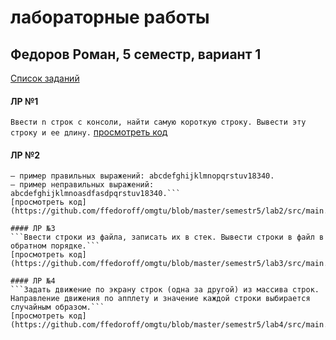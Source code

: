 # лабораторные работы 
## Федоров Роман, 5 семестр, вариант 1 

[Список заданий](http://www.4stud.info/java-programming/)


#### ЛР №1
```Ввести n строк с консоли, найти самую короткую строку. Вывести эту строку и ее длину.```
[просмотреть код](https://github.com/ffedoroff/omgtu/blob/master/semestr5/lab1/src/main.java)

#### ЛР №2
```Написать регулярное выражение, определяющее является ли данная строка строкой "abcdefghijklmnopqrstuv18340" или нет. 
– пример правильных выражений: abcdefghijklmnopqrstuv18340. 
– пример неправильных выражений: abcdefghijklmnoasdfasdpqrstuv18340.```
[просмотреть код](https://github.com/ffedoroff/omgtu/blob/master/semestr5/lab2/src/main.java)

#### ЛР №3
```Ввести строки из файла, записать их в стек. Вывести строки в файл в обратном порядке.```
[просмотреть код](https://github.com/ffedoroff/omgtu/blob/master/semestr5/lab3/src/main.java)

#### ЛР №4
```Задать движение по экрану строк (одна за другой) из массива строк. Направление движения по апплету и значение каждой строки выбирается случайным образом.```
[просмотреть код](https://github.com/ffedoroff/omgtu/blob/master/semestr5/lab4/src/main.java)



